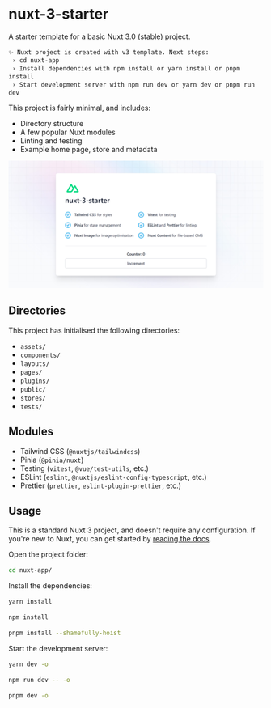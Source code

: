 # nuxt-3-starter

A starter template for a basic Nuxt 3.0 (stable) project.

```
✨ Nuxt project is created with v3 template. Next steps:
 › cd nuxt-app
 › Install dependencies with npm install or yarn install or pnpm install
 › Start development server with npm run dev or yarn dev or pnpm run dev
```

This project is fairly minimal, and includes:

- Directory structure
- A few popular Nuxt modules
- Linting and testing
- Example home page, store and metadata

![Screenshot of nuxt-3-starter home page, with incrementable counter, and a description of installed modules.](/preview.png)

## Directories

This project has initialised the following directories:

- `assets/`
- `components/`
- `layouts/`
- `pages/`
- `plugins/`
- `public/`
- `stores/`
- `tests/`

## Modules

- Tailwind CSS (`@nuxtjs/tailwindcss`)
- Pinia (`@pinia/nuxt`)
- Testing (`vitest`, `@vue/test-utils`, etc.)
- ESLint (`eslint`, `@nuxtjs/eslint-config-typescript`, etc.)
- Prettier (`prettier`, `eslint-plugin-prettier`, etc.)

## Usage

This is a standard Nuxt 3 project, and doesn't require any configuration. If you're new to Nuxt, you can get started by [reading the docs](https://nuxt.com/docs/getting-started/introduction).

Open the project folder:

```bash
cd nuxt-app/
```

Install the dependencies:

```bash
yarn install
```

```bash
npm install
```

```bash
pnpm install --shamefully-hoist
```

Start the development server:

```bash
yarn dev -o
```

```bash
npm run dev -- -o
```

```bash
pnpm dev -o
```
